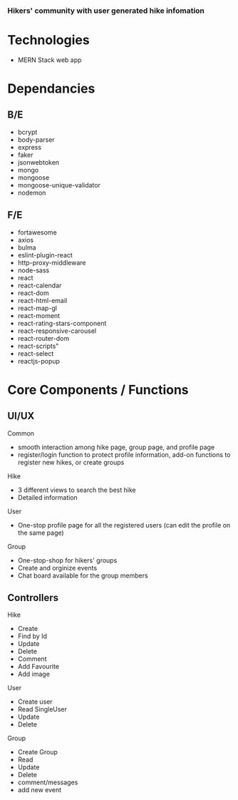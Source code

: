 ### Hikers' community with user generated hike infomation

# Technologies
- MERN Stack web app

# Dependancies
## B/E
* bcrypt
* body-parser
* express
* faker
* jsonwebtoken
* mongo
* mongoose
* mongoose-unique-validator
* nodemon

## F/E
* fortawesome
* axios
* bulma
* eslint-plugin-react
* http-proxy-middleware
* node-sass
* react
* react-calendar
* react-dom
* react-html-email
* react-map-gl
* react-moment
* react-rating-stars-component
* react-responsive-carousel
* react-router-dom
* react-scripts"
* react-select
* reactjs-popup

# Core Components / Functions
## UI/UX
Common
- smooth interaction among hike page, group page, and profile page
- register/login function to protect profile information, add-on functions to register new hikes, or create groups

Hike
- 3 different views to search the best hike
- Detailed information

User
- One-stop profile page for all the registered users (can edit the profile on the same page)

Group
- One-stop-shop for hikers' groups
- Create and orginize events
- Chat board available for the group members


## Controllers
Hike
- Create 
- Find by Id
- Update
- Delete
- Comment
- Add Favourite
- Add image

User 
- Create user
- Read SingleUser
- Update
- Delete

Group
- Create Group
- Read
- Update
- Delete
- comment/messages
- add new event
